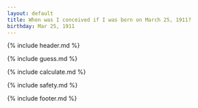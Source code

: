 ```yaml
---
layout: default
title: When was I conceived if I was born on March 25, 1911?
birthday: Mar 25, 1911
---
```


{% include header.md %}

{% include guess.md %}

{% include calculate.md %}

{% include safety.md %}

{% include footer.md %}




